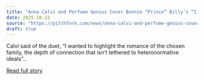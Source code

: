 ```yaml
---
title: "Anna Calvi and Perfume Genius Cover Bonnie “Prince” Billy’s “I See a Darkness”: Watch the Video"
date: 2025-10-22
source: "https://pitchfork.com/news/anna-calvi-and-perfume-genius-cover-bonnie-prince-billys-i-see-a-darkness-watch-the-video"
draft: true
---
```


Calvi said of the duet, “I wanted to highlight the romance of the chosen family, the depth of connection that isn’t tethered to heteronormative ideals”...

[Read full story](https://pitchfork.com/news/anna-calvi-and-perfume-genius-cover-bonnie-prince-billys-i-see-a-darkness-watch-the-video)
